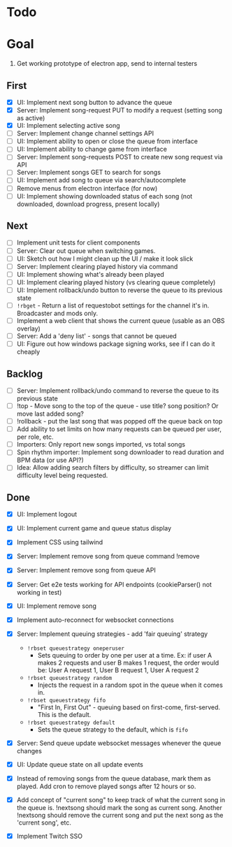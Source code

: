 # Todo

# Goal

1. Get working prototype of electron app, send to internal testers

## First

- [x] UI: Implement next song button to advance the queue
- [x] Server: Implement song-request PUT to modify a request (setting song as active)
- [x] UI: Implement selecting active song
- [ ] Server: Implement change channel settings API
- [ ] UI: Implement ability to open or close the queue from interface
- [ ] UI: Implement ability to change game from interface
- [ ] Server: Implement song-requests POST to create new song request via API
- [ ] Server: Implement songs GET to search for songs
- [ ] UI: Implement add song to queue via search/autocomplete
- [ ] Remove menus from electron interface (for now)
- [ ] UI: Implement showing downloaded status of each song (not downloaded, download progress, present locally)

## Next

- [ ] Implement unit tests for client components
- [ ] Server: Clear out queue when switching games.
- [ ] UI: Sketch out how I might clean up the UI / make it look slick
- [ ] Server: Implement clearing played history via command
- [ ] UI: Implement showing what's already been played
- [ ] UI: Implement clearing played history (vs clearing queue completely)
- [ ] UI: Implement rollback/undo button to reverse the queue to its previous state
- [ ] `!rbget` - Return a list of requestobot settings for the channel it's in.  Broadcaster and mods only.
- [ ] Implement a web client that shows the current queue (usable as an OBS overlay)
- [ ] Server: Add a 'deny list' - songs that cannot be queued
- [ ] UI: Figure out how windows package signing works, see if I can do it cheaply

## Backlog

- [ ] Server: Implement rollback/undo command to reverse the queue to its previous state
- [ ] !top - Move song to the top of the queue - use title? song position? Or move last added song?
- [ ] !rollback - put the last song that was popped off the queue back on top
- [ ] Add ability to set limits on how many requests can be queued per user, per role, etc.
- [ ] Importers: Only report new songs imported, vs total songs
- [ ] Spin rhythm importer: Implement song downloader to read duration and BPM data (or use API?)
- [ ] Idea: Allow adding search filters by difficulty, so streamer can limit difficulty level being requested.

## Done

- [x] UI: Implement logout
- [x] UI: Implement current game and queue status display
- [x] Implement CSS using tailwind
- [x] Server: Implement remove song from queue command !remove
- [x] Server: Implement remove song from queue API
- [x] Server: Get e2e tests working for API endpoints (cookieParser() not working in test)
- [x] UI: Implement remove song
- [x] Implement auto-reconnect for websocket connections
- [x] Server: Implement queuing strategies - add 'fair queuing' strategy
  - `!rbset queuestrategy oneperuser`
    - Sets queuing to order by one per user at a time.  Ex: if user A makes 2 requests and user B makes 1 request, the order would be: User A request 1, User B request 1, User A request 2
  - `!rbset queuestrategy random`
    - Injects the request in a random spot in the queue when it comes in.
  - `!rbset queuestrategy fifo`
    - "First In, First Out" - queuing based on first-come, first-served.  This is the default.
  - `!rbset queuestrategy default`
    - Sets the queue strategy to the default, which is `fifo`
- [x] Server: Send queue update websocket messages whenever the queue changes
- [x] UI: Update queue state on all update events
- [x] Instead of removing songs from the queue database, mark them as played.  Add cron to remove played songs after 12 hours or so.
- [x] Add concept of "current song" to keep track of what the current song in the queue is.  !nextsong should mark the song as current song. Another !nextsong should remove the current song and put the next song as the 'current song', etc.
- [x] Implement Twitch SSO

